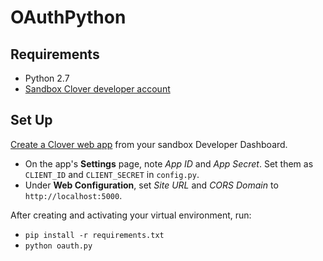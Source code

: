# OAuthPython

## Requirements

* Python 2.7
* [Sandbox Clover developer account](https://sandbox.dev.clover.com/developers)

## Set Up

[Create a Clover web app](https://docs.clover.com/build/web-apps/) from your sandbox Developer Dashboard.

* On the app's **Settings** page, note _App ID_ and _App Secret_. Set them as `CLIENT_ID` and `CLIENT_SECRET` in `config.py`.
* Under **Web Configuration**, set _Site URL_ and _CORS Domain_ to `http://localhost:5000`.

After creating and activating your virtual environment, run:
* `pip install -r requirements.txt`
* `python oauth.py`
